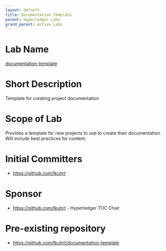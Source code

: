 ```yaml
---
layout: default
title: Documentation Template
parent: Hyperledger Labs
grand_parent: Active Labs
---
```

# Lab Name
[documentation-template](https://github.com/hyperledger-labs/documentation-template)

# Short Description
Template for creating project documentation

# Scope of Lab
Provides a template for new projects to use to create their documentation. Will include best practices for content.

# Initial Committers
- https://github.com/tkuhrt

# Sponsor
- https://github.com/tkuhrt - Hyperledger TOC Chair

# Pre-existing repository
- https://github.com/tkuhrt/documentation-template
